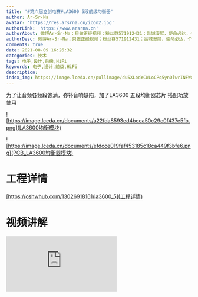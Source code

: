 ```yaml
---
title: '#第六届立创电赛#LA3600 5段前级均衡器'
author: Ar-Sr-Na
avatar: 'https://res.arsrna.cn/icon2.jpg'
authorLink: 'https://www.arsrna.cn'
authorAbout: 微博Ar-Sr-Na；只做正经视频；粉丝群571912431；邕城漫展，使命必达，个人网站www.arsrna.cn
authorDesc: 微博Ar-Sr-Na；只做正经视频；粉丝群571912431；邕城漫展，使命必达，个人网站www.arsrna.cn
comments: true
date: 2021-08-09 16:26:32
categories: 技术
tags: 电子,设计,前级,HiFi
keywords: 电子,设计,前级,HiFi
description:
index_img: https://image.lceda.cn/pullimage/du5XLodYCWLoCPq5ynOlwrINFW8fMPdanxzDvmxs.jpeg
---
```

为了让音频各频段饱满，弥补音响缺陷，加了LA3600 五段均衡器芯片
搭配功放使用

![https://image.lceda.cn/documents/a22fda8593ed4beea50c29c0f437e5fb.png](LA3600均衡模块)

![https://image.lceda.cn/documents/efdcce019faf453185c18ca449f3bfe6.png](PCB_LA3600均衡器模块)

# 工程详情

[https://oshwhub.com/13026918161/la3600_5](工程详情)

# 视频讲解

<iframe src="https://player.bilibili.com/player.html?aid=889584279&bvid=BV1VP4y1x74G&cid=383161951&page=1" scrolling="no" border="0" frameborder="no" framespacing="0" allowfullscreen="true"> </iframe>
